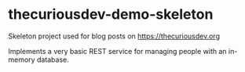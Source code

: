 # thecuriousdev-demo-skeleton

Skeleton project used for blog posts on https://thecuriousdev.org 

Implements a very basic REST service for managing people with an in-memory database.
